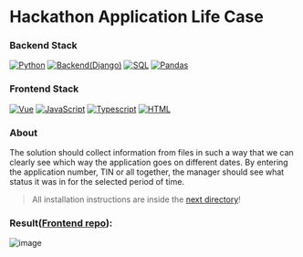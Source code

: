 #  Hackathon Application Life Case
### Backend Stack

[![Python](https://img.shields.io/badge/python-black?style=for-the-badge&logo=python&logoColor=white)](https://www.python.org/)
[![Backend(Django)](https://img.shields.io/badge/BACKEND(Django)-white?style=for-the-badge&logo=django&logoColor=black)](https://www.djangoproject.com/)
[![SQL](https://img.shields.io/badge/SQL-grey?style=for-the-badge&logo=SQLite&logoColor=white)](https://docs.oracle.com/en/database/oracle/oracle-database/21/cncpt/sql.html)
[![Pandas](https://img.shields.io/badge/Pandas-orange?style=for-the-badge&logo=PAndas&logoColor=white)](https://pandas.pydata.org/)

### Frontend Stack

[![Vue](https://img.shields.io/badge/VUE-green?style=for-the-badge&logo=Vue.js&logoColor=white)](https://ru.vuejs.org/)
[![JavaScript](https://img.shields.io/badge/JavaScript-yellow?style=for-the-badge&logo=JavaScript&logoColor=white)](https://www.javascript.com/)
[![Typescript](https://img.shields.io/badge/Typescript-blue?style=for-the-badge&logo=TypeScript&logoColor=white)](https://www.typescriptlang.org/)
[![HTML](https://img.shields.io/badge/HTML-red?style=for-the-badge&logo=HTML5&logoColor=white)](https://developer.mozilla.org/en-US/docs/Web/HTML)

### About 
The solution should collect information from files in such a way that we can clearly see which way the application goes on different dates. By entering the application number, TIN or all together, the manager should see what status it was in for the selected period of time.


> All installation instructions are inside the [next directory](https://github.com/socloseeee/django_hack_app_life/tree/master/django_hack_app_life)!

### Result([Frontend repo](https://github.com/neketli/order-lifecycle/tree/master/frontend)):

![image](https://user-images.githubusercontent.com/65871712/233215681-66f9f113-895d-4a30-83a5-197d9a99c3c5.png)

